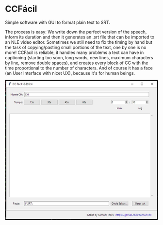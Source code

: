 # CCFácil
Simple software with GUI to format plain text to SRT.

The process is easy: We write down the perfect version of the speech, inform its duration and then it generates an .srt file that can be imported to an NLE video editor. Sometimes we still need to fix the timing by hand but the task of copying/pasting small portions of the text, one by one is no more! CCFácil is reliable, it handles many problems a text can have in captioning (starting too soon, long words, new lines, maximum characters by line, remove double spaces), and creates every block of CC with the time proportional to the number of characters. And of course it has a face (an User Interface with nicet UX), because it's for human beings.

![Printscreen](https://github.com/SamuelTell/CCFacil/blob/main/CCFacil_PrintScreen_01.jpg?raw=true)

